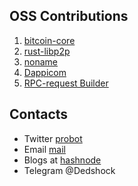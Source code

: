                                           
<!---
Prabhat1308/Prabhat1308 is a ✨ special ✨ repository because its `README.md` (this file) appears on your GitHub profile.
You can click the Preview link to take a look at your changes.
--->

## OSS Contributions

1. [bitcoin-core](https://github.com/bitcoin/bitcoin)
2. [rust-libp2p](https://github.com/libp2p/rust-libp2p)
3. [noname](https://github.com/zksecurity/noname)
4. [Dappicom](https://github.com/tonk-gg/dappicom)
5. [RPC-request Builder](https://github.com/NethermindEth/rpc-request-builder)

## Contacts 
  *  Twitter [probot](https://x.com/pr0b0t1sc00l)
  *  Email [mail](rengoku00769@proton.me)
  *  Blogs at [hashnode](probot.hashnode.dev)
  *  Telegram @Dedshock
